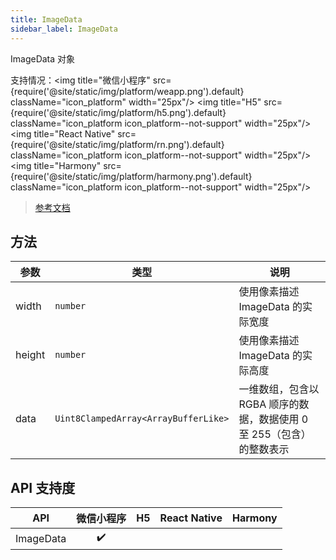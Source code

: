 ```yaml
---
title: ImageData
sidebar_label: ImageData
---
```


ImageData 对象

支持情况：<img title="微信小程序" src={require('@site/static/img/platform/weapp.png').default} className="icon_platform" width="25px"/> <img title="H5" src={require('@site/static/img/platform/h5.png').default} className="icon_platform icon_platform--not-support" width="25px"/> <img title="React Native" src={require('@site/static/img/platform/rn.png').default} className="icon_platform icon_platform--not-support" width="25px"/> <img title="Harmony" src={require('@site/static/img/platform/harmony.png').default} className="icon_platform icon_platform--not-support" width="25px"/>

> [参考文档](https://developers.weixin.qq.com/miniprogram/dev/api/canvas/ImageData.html)

## 方法

| 参数 | 类型 | 说明 |
| --- | --- | --- |
| width | `number` | 使用像素描述 ImageData 的实际宽度 |
| height | `number` | 使用像素描述 ImageData 的实际高度 |
| data | `Uint8ClampedArray<ArrayBufferLike>` | 一维数组，包含以 RGBA 顺序的数据，数据使用 0 至 255（包含）的整数表示 |

## API 支持度

| API | 微信小程序 | H5 | React Native | Harmony |
| :---: | :---: | :---: | :---: | :---: |
| ImageData | ✔️ |  |  |  |
